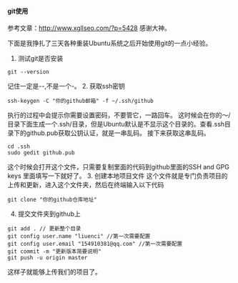 #### git使用
参考文章：http://www.xgllseo.com/?p=5428
感谢大神。

下面是我挣扎了三天各种重装Ubuntu系统之后开始使用git的一点小经验。
1. 测试git是否安装
```
git --version
```
记住一定是--,不是一个-。
2. 获取ssh密钥
```
ssh-keygen -C "你的github邮箱" -f ~/.ssh/github
```
执行的过程中会提示你需要设置密码，不要管它，一路回车。
这时候会在你的～/目录下面生成一个.ssh/目录，但是Ubuntu默认是不显示这个目录的。查看.ssh目录下的github.pub获取公钥认证，就是一串乱码。
接下来获取这串乱码。
```
cd .ssh
sudo gedit github.pub
```
这个时候会打开这个文件，只需要复制里面的代码到github里面的SSH and GPG keys 里面填写一下就好了。
3. 创建本地项目文件
这个文件就是专门负责项目的上传和更新，进入这个文件夹，然后在终端输入以下代码
```
git clone "你的github仓库地址"
```
4. 提交文件夹到github上
```
git add . // 更新整个目录
git config user.name "liuenci" //第一次需要配置
git config user.email "154910381@qq.com" //第一次需要配置
git commit -m "更新版本简要说明"
git push -u origin master
```
这样子就能够上传我们的项目了。
